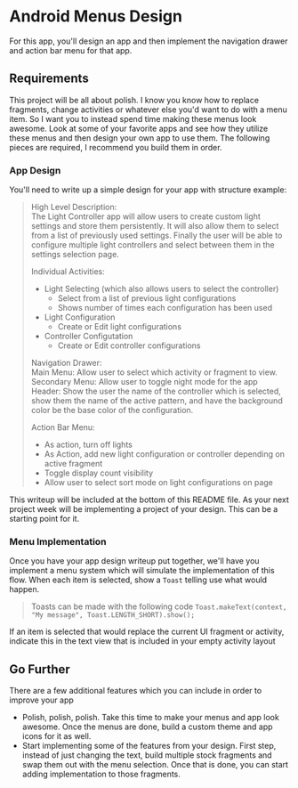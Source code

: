 # Android Menus Design

For this app, you'll design an app and then implement the navigation drawer and action bar menu for that app.

## Requirements

This project will be all about polish. I know you know how to replace fragments, change activities or whatever else
 you'd want to do with a menu item. So I want you to instead spend time making these menus look awesome. 
 Look at some of your favorite apps and see how they utilize these menus and then design your own app to use them.
The following pieces are required, I recommend you build them in order.

### App Design
You'll need to write up a simple design for your app with structure example:

>High Level Description:  
>The Light Controller app will allow users to create custom light settings and store them persistently. 
It will also allow them to select from a list of previously used settings. 
Finally the user will be able to configure multiple light controllers and select between them in the settings selection page.  
>
>Individual Activities:
>- Light Selecting (which also allows users to select the controller)
>	- Select from a list of previous light configurations
>	- Shows number of times each configuration has been used
>- Light Configuration
>	- Create or Edit light configurations
>- Controller Configutation
>	- Create or Edit controller configurations
>
>Navigation Drawer:  
>Main Menu: Allow user to select which activity or fragment to view.  
>Secondary Menu: Allow user to toggle night mode for the app  
>Header: Show the user the name of the controller which is selected, show them the name of the active pattern, 
and have the background color be the base color of the configuration.  
>
>Action Bar Menu:
>- As action, turn off lights
>- As Action, add new light configuration or controller depending on active fragment
>- Toggle display count visibility
>- Allow user to select sort mode on light configurations on page


This writeup will be included at the bottom of this README file. As your next project week will be implementing a 
project of your design. This can be a starting point for it.

### Menu Implementation
Once you have your app design writeup put together, we'll have you implement a menu system which will simulate the 
implementation of this flow.
When each item is selected, show a `Toast` telling use what would happen.
> Toasts can be made with the following code `Toast.makeText(context, "My message", Toast.LENGTH_SHORT).show();`

If an item is selected that would replace the current UI fragment or activity, 
indicate this in the text view that is included in your empty activity layout

## Go Further

There are a few additional features which you can include in order to improve your app

* Polish, polish, polish. Take this time to make your menus and app look awesome. Once the menus are done, build a custom theme and app icons for it as well.
* Start implementing some of the features from your design. First step, instead of just changing the text, build multiple stock fragments and swap them out with the menu selection. Once that is done, you can start adding implementation to those fragments.
